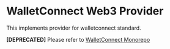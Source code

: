 # WalletConnect Web3 Provider

This implements provider for walletconnect standard.

**[DEPRECATED]** Please refer to [WalletConnect Monorepo](https://github.com/WalletConnect/walletconnect-monorepo)
